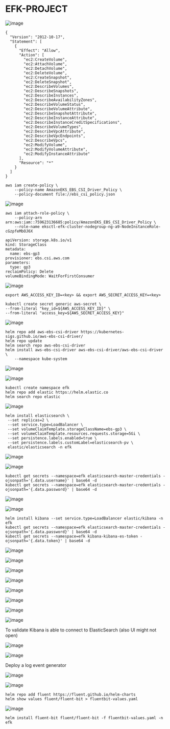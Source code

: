 # EFK-PROJECT


![image](https://github.com/user-attachments/assets/3f534e5a-14fa-47d7-9e73-37ecb2e073e6)

```
{
  "Version": "2012-10-17",
  "Statement": [
    {
      "Effect": "Allow",
      "Action": [
        "ec2:CreateVolume",
        "ec2:AttachVolume",
        "ec2:DetachVolume",
        "ec2:DeleteVolume",
        "ec2:CreateSnapshot",
        "ec2:DeleteSnapshot",
        "ec2:DescribeVolumes",
        "ec2:DescribeSnapshots",
        "ec2:DescribeInstances",
        "ec2:DescribeAvailabilityZones",
        "ec2:DescribeVolumeStatus",
        "ec2:DescribeVolumeAttribute",
        "ec2:DescribeSnapshotAttribute",
        "ec2:DescribeInstanceAttribute",
        "ec2:DescribeInstanceCreditSpecifications",
        "ec2:DescribeVolumeTypes",
        "ec2:DescribeVpcAttribute",
        "ec2:DescribeVpcEndpoints",
        "ec2:DescribeVpcs",
        "ec2:ModifyVolume",
        "ec2:ModifyVolumeAttribute",
        "ec2:ModifyInstanceAttribute"
      ],
      "Resource": "*"
    }
  ]
}
```

```
aws iam create-policy \
    --policy-name AmazonEKS_EBS_CSI_Driver_Policy \
    --policy-document file://ebs_csi_policy.json
```

![image](https://github.com/user-attachments/assets/b0dcd4e2-0b72-476b-9180-df272ecd3d53)



```
aws iam attach-role-policy \
    --policy-arn arn:aws:iam::759623136685:policy/AmazonEKS_EBS_CSI_Driver_Policy \
    --role-name eksctl-efk-cluster-nodegroup-ng-a9-NodeInstanceRole-cGzpfeMbOJ6X
```

```
apiVersion: storage.k8s.io/v1
kind: StorageClass
metadata:
  name: ebs-gp3
provisioner: ebs.csi.aws.com
parameters:
  type: gp3
reclaimPolicy: Delete
volumeBindingMode: WaitForFirstConsumer
```

![image](https://github.com/user-attachments/assets/9dad9913-3707-4686-87e0-55e4ec19aefb)

```
export AWS_ACCESS_KEY_ID=<key> && export AWS_SECRET_ACCESS_KEY=<key>

kubectl create secret generic aws-secret \
--from-literal "key_id=${AWS_ACCESS_KEY_ID}" \
--from-literal "access_key=${AWS_SECRET_ACCESS_KEY}"
```

![image](https://github.com/user-attachments/assets/424920bf-1521-4c3b-8974-b22293e2fc30)

```
helm repo add aws-ebs-csi-driver https://kubernetes-sigs.github.io/aws-ebs-csi-driver/
helm repo update
helm search repo aws-ebs-csi-driver
helm install aws-ebs-csi-driver aws-ebs-csi-driver/aws-ebs-csi-driver \
    --namespace kube-system
```

![image](https://github.com/user-attachments/assets/06fe713d-2346-46bc-a9d1-41f5f916d734)

![image](https://github.com/user-attachments/assets/b449a164-e14a-4e8b-b494-34f0fcd4bca4)


```
kubectl create namespace efk
helm repo add elastic https://helm.elastic.co
helm search repo elastic
```

![image](https://github.com/user-attachments/assets/cbd10d22-cdbc-48d4-ab8f-99ebc362e576)

```
helm install elasticsearch \
 --set replicas=2 \
 --set service.type=LoadBalancer \
 --set volumeClaimTemplate.storageClassName=ebs-gp3 \
 --set volumeClaimTemplate.resources.requests.storage=5Gi \
 --set persistence.labels.enabled=true \
 --set persistence.labels.customLabel=elasticsearch-pv \
 elastic/elasticsearch -n efk
```

![image](https://github.com/user-attachments/assets/9b8dabd3-130f-4809-9dfe-8716b508ac40)

![image](https://github.com/user-attachments/assets/6c23f4fe-ed07-4ba4-8269-29ecd119060d)

```
kubectl get secrets --namespace=efk elasticsearch-master-credentials -ojsonpath='{.data.username}' | base64 -d
kubectl get secrets --namespace=efk elasticsearch-master-credentials -ojsonpath='{.data.password}' | base64 -d
```

![image](https://github.com/user-attachments/assets/2d3d757a-c9c7-447c-b2fe-d9d733e0cdb6)

![image](https://github.com/user-attachments/assets/a8dc2e5b-d6bd-4471-8614-15aa7eb4c240)

```
helm install kibana --set service.type=LoadBalancer elastic/kibana -n efk
kubectl get secrets --namespace=efk elasticsearch-master-credentials -ojsonpath='{.data.password}' | base64 -d
kubectl get secrets --namespace=efk kibana-kibana-es-token -ojsonpath='{.data.token}' | base64 -d

```
![image](https://github.com/user-attachments/assets/4714d44e-35a0-4532-ada1-f5f5870b4b39)

![image](https://github.com/user-attachments/assets/582a49c2-99f5-4433-80b2-f77114bad765)

![image](https://github.com/user-attachments/assets/d775383f-53c0-4ce2-9146-9f683647d1e7)

![image](https://github.com/user-attachments/assets/6599cb23-f235-4f08-88b8-3c09a519dbea)

![image](https://github.com/user-attachments/assets/5e575d6c-5913-4e3b-888c-10b81715ea0b)

![image](https://github.com/user-attachments/assets/480eb211-3382-4fb6-ab79-1b3ca98c14c6)

![image](https://github.com/user-attachments/assets/0f2f9551-c69c-445e-bf79-61bc24018281)

![image](https://github.com/user-attachments/assets/dc63df4f-93f3-4ee3-b509-b7d02eb66e7c)

To validate Kibana is able to connect to ElasticSearch (also UI might not open)

![image](https://github.com/user-attachments/assets/634664ff-9553-4c27-978e-1117c34f83cf)

![image](https://github.com/user-attachments/assets/23423c67-32d6-4eb8-899f-0d806ea400e2)


Deploy a log event generator

![image](https://github.com/user-attachments/assets/9dc839be-5ccd-4e43-afc2-9998cf2d94fe)

![image](https://github.com/user-attachments/assets/e35b8d09-3399-44a7-80b6-3295ced5a5fe)


```
helm repo add fluent https://fluent.github.io/helm-charts
helm show values fluent/fluent-bit > fluentbit-values.yaml
```

![image](https://github.com/user-attachments/assets/9dc84974-273f-4ae0-a5f7-7e71bb6a0ac0)

```
helm install fluent-bit fluent/fluent-bit -f fluentbit-values.yaml -n efk
```


























